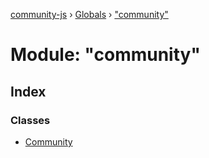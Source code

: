 [community-js](../README.md) › [Globals](../globals.md) › ["community"](_community_.md)

# Module: "community"

## Index

### Classes

* [Community](../classes/_community_.community.md)
